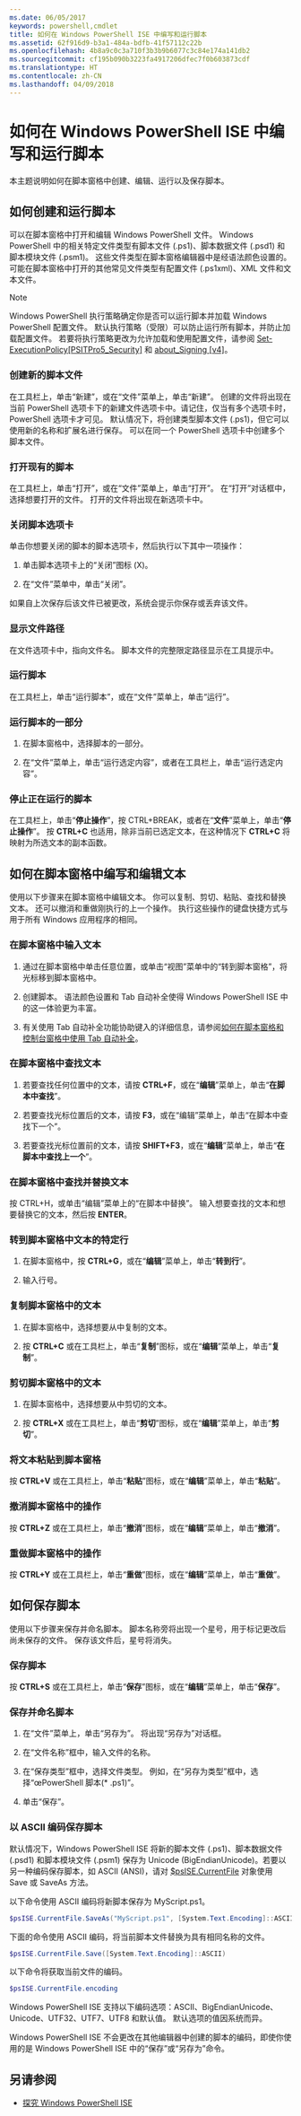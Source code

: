 ```yaml
---
ms.date: 06/05/2017
keywords: powershell,cmdlet
title: 如何在 Windows PowerShell ISE 中编写和运行脚本
ms.assetid: 62f916d9-b3a1-484a-bdfb-41f57112c22b
ms.openlocfilehash: 4b8a9c0c3a710f3b3b9b6077c3c84e174a141db2
ms.sourcegitcommit: cf195b090b3223fa4917206dfec7f0b603873cdf
ms.translationtype: HT
ms.contentlocale: zh-CN
ms.lasthandoff: 04/09/2018
---
```

# <a name="how-to-write-and-run-scripts-in-the-windows-powershell-ise"></a>如何在 Windows PowerShell ISE 中编写和运行脚本

本主题说明如何在脚本窗格中创建、编辑、运行以及保存脚本。

## <a name="how-to-create-and-run-scripts"></a>如何创建和运行脚本

可以在脚本窗格中打开和编辑 Windows PowerShell 文件。 Windows PowerShell 中的相关特定文件类型有脚本文件 (.ps1)、脚本数据文件 (.psd1) 和脚本模块文件 (.psm1)。 这些文件类型在脚本窗格编辑器中是经语法颜色设置的。 可能在脚本窗格中打开的其他常见文件类型有配置文件 (.ps1xml)、XML 文件和文本文件。

> [!NOTE]
> Windows PowerShell 执行策略确定你是否可以运行脚本并加载 Windows PowerShell 配置文件。 默认执行策略（受限）可以防止运行所有脚本，并防止加载配置文件。 若要将执行策略更改为允许加载和使用配置文件，请参阅 [Set-ExecutionPolicy[PSITPro5_Security]](https://technet.microsoft.com/library/5690a0e1-495b-4e63-8280-65ead7bf01ab) 和 [about_Signing [v4]](https://technet.microsoft.com/library/fcbdd3b9-0b9f-4734-b5c7-e0dcc304fa1d)。

### <a name="to-create-a-new-script-file"></a>创建新的脚本文件

在工具栏上，单击“新建”，或在“文件”菜单上，单击“新建”。 创建的文件将出现在当前 PowerShell 选项卡下的新建文件选项卡中。请记住，仅当有多个选项卡时，PowerShell 选项卡才可见。 默认情况下，将创建类型脚本文件 (.ps1)，但它可以使用新的名称和扩展名进行保存。 可以在同一个 PowerShell 选项卡中创建多个脚本文件。

### <a name="to-open-an-existing-script"></a>打开现有的脚本

在工具栏上，单击“打开”，或在“文件”菜单上，单击“打开”。 在“打开”对话框中，选择想要打开的文件。 打开的文件将出现在新选项卡中。

### <a name="to-close-a-script-tab"></a>关闭脚本选项卡

单击你想要关闭的脚本的脚本选项卡，然后执行以下其中一项操作：

1. 单击脚本选项卡上的“关闭”图标 (X)。

2. 在“文件”菜单中，单击“关闭”。

如果自上次保存后该文件已被更改，系统会提示你保存或丢弃该文件。

### <a name="to-display-the-file-path"></a>显示文件路径

在文件选项卡中，指向文件名。 脚本文件的完整限定路径显示在工具提示中。

### <a name="to-run-a-script"></a>运行脚本

在工具栏上，单击“运行脚本”，或在“文件”菜单上，单击“运行”。

### <a name="to-run-a-portion-of-a-script"></a>运行脚本的一部分

1. 在脚本窗格中，选择脚本的一部分。

2. 在“文件”菜单上，单击“运行选定内容”，或者在工具栏上，单击“运行选定内容”。

### <a name="to-stop-a-running-script"></a>停止正在运行的脚本

在工具栏上，单击“**停止操作**”，按 CTRL+BREAK，或者在“**文件**”菜单上，单击“**停止操作**”。 按 **CTRL+C** 也适用，除非当前已选定文本，在这种情况下 **CTRL+C** 将映射为所选文本的副本函数。

## <a name="how-to-write-and-edit-text-in-the-script-pane"></a>如何在脚本窗格中编写和编辑文本

使用以下步骤来在脚本窗格中编辑文本。 你可以复制、剪切、粘贴、查找和替换文本。 还可以撤消和重做刚执行的上一个操作。 执行这些操作的键盘快捷方式与用于所有 Windows 应用程序的相同。

### <a name="to-enter-text-in-the-script-pane"></a>在脚本窗格中输入文本

1. 通过在脚本窗格中单击任意位置，或单击“视图”菜单中的“转到脚本窗格”，将光标移到脚本窗格中。

2. 创建脚本。 语法颜色设置和 Tab 自动补全使得 Windows PowerShell ISE 中的这一体验更为丰富。

3. 有关使用 Tab 自动补全功能协助键入的详细信息，请参阅[如何在脚本窗格和控制台窗格中使用 Tab 自动补全](How-to-Use-Tab-Completion-in-the-Script-Pane-and-Console-Pane.md)。

### <a name="to-find-text-in-the-script-pane"></a>在脚本窗格中查找文本

1. 若要查找任何位置中的文本，请按 **CTRL+F**，或在“**编辑**”菜单上，单击“**在脚本中查找**”。

2. 若要查找光标位置后的文本，请按 **F3**，或在“编辑”菜单上，单击“在脚本中查找下一个”。

3. 若要查找光标位置前的文本，请按 **SHIFT+F3**，或在“**编辑**”菜单上，单击“**在脚本中查找上一个**”。

### <a name="to-find-and-replace-text-in-the-script-pane"></a>在脚本窗格中查找并替换文本

按 CTRL+H，或单击“编辑”菜单上的“在脚本中替换”。 输入想要查找的文本和想要替换它的文本，然后按 **ENTER**。

### <a name="to-go-to-a-particular-line-of-text-in-the-script-pane"></a>转到脚本窗格中文本的特定行

1. 在脚本窗格中，按 **CTRL+G**，或在“**编辑**”菜单上，单击“**转到行**”。

2. 输入行号。

### <a name="to-copy-text-in-the-script-pane"></a>复制脚本窗格中的文本

1. 在脚本窗格中，选择想要从中复制的文本。

2. 按 **CTRL+C** 或在工具栏上，单击“**复制**”图标，或在“**编辑**”菜单上，单击“**复制**”。

### <a name="to-cut-text-in-the-script-pane"></a>剪切脚本窗格中的文本

1. 在脚本窗格中，选择想要从中剪切的文本。

2. 按 **CTRL+X** 或在工具栏上，单击“**剪切**”图标，或在“**编辑**”菜单上，单击“**剪切**”。

### <a name="to-paste-text-into-the-script-pane"></a>将文本粘贴到脚本窗格

按 **CTRL+V** 或在工具栏上，单击“**粘贴**”图标，或在“**编辑**”菜单上，单击“**粘贴**”。

### <a name="to-undo-an-action-in-the-script-pane"></a>撤消脚本窗格中的操作

按 **CTRL+Z** 或在工具栏上，单击“**撤消**”图标，或在“**编辑**”菜单上，单击“**撤消**”。

### <a name="to-redo-an-action-in-the-script-pane"></a>重做脚本窗格中的操作

按 **CTRL+Y** 或在工具栏上，单击“**重做**”图标，或在“**编辑**”菜单上，单击“**重做**”。

## <a name="how-to-save-a-script"></a>如何保存脚本

使用以下步骤来保存并命名脚本。 脚本名称旁将出现一个星号，用于标记更改后尚未保存的文件。 保存该文件后，星号将消失。

### <a name="to-save-a-script"></a>保存脚本

按 **CTRL+S** 或在工具栏上，单击“**保存**”图标，或在“**编辑**”菜单上，单击“**保存**”。

### <a name="to-save-and-name-a-script"></a>保存并命名脚本

1. 在“文件”菜单上，单击“另存为”。 将出现“另存为”对话框。

2. 在“文件名称”框中，输入文件的名称。

3. 在“保存类型”框中，选择文件类型。 例如，在“另存为类型”框中，选择“œPowerShell 脚本(\* .ps1)”。

4. 单击“保存”。

### <a name="to-save-a-script-in-ascii-encoding"></a>以 ASCII 编码保存脚本

默认情况下，Windows PowerShell ISE 将新的脚本文件 (.ps1)、脚本数据文件 (.psd1) 和脚本模块文件 (.psm1) 保存为 Unicode (BigEndianUnicode)。若要以另一种编码保存脚本，如 ASCII (ANSI)，请对 [$psISE.CurrentFile](https://technet.microsoft.com/en-us/library/bc3300e4-9c17-4f00-a621-c8867126e3b3#CurrentFile) 对象使用 Save 或 SaveAs 方法。

以下命令使用 ASCII 编码将新脚本保存为 MyScript.ps1。

```powershell
$psISE.CurrentFile.SaveAs("MyScript.ps1", [System.Text.Encoding]::ASCII)
```

下面的命令使用 ASCII 编码，将当前脚本文件替换为具有相同名称的文件。

```powershell
$psISE.CurrentFile.Save([System.Text.Encoding]::ASCII)
```

以下命令将获取当前文件的编码。

```powershell
$psISE.CurrentFile.encoding
```

Windows PowerShell ISE 支持以下编码选项：ASCII、BigEndianUnicode、Unicode、UTF32、UTF7、UTF8 和默认值。 默认选项的值因系统而异。

Windows PowerShell ISE 不会更改在其他编辑器中创建的脚本的编码，即使你使用的是 Windows PowerShell ISE 中的“保存”或“另存为”命令。

## <a name="see-also"></a>另请参阅

- [探究 Windows PowerShell ISE](../../getting-started/fundamental/exploring-the-windows-powershell-ise.md)